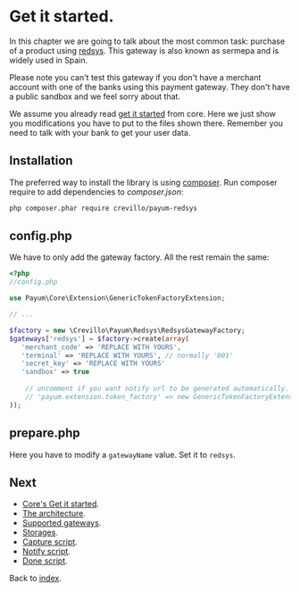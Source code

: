 # Get it started.

In this chapter we are going to talk about the most common task: purchase of a product using [redsys](http://www.redsys.es/).
This gateway is also known as sermepa and is widely used in Spain.

Please note you can't test this gateway if you don't have a merchant account with one of the banks using
this payment gateway. They don't have a public sandbox and we feel sorry about that.

We assume you already read [get it started](https://github.com/Payum/Payum/blob/master/src/Payum/Core/Resources/docs/get-it-started.md) from core.
Here we just show you modifications you have to put to the files shown there.
Remember you need to talk with your bank to get your user data.

## Installation

The preferred way to install the library is using [composer](http://getcomposer.org/).
Run composer require to add dependencies to _composer.json_:

```bash
php composer.phar require crevillo/payum-redsys
```

## config.php

We have to only add the gateway factory. All the rest remain the same:

```php
<?php
//config.php

use Payum\Core\Extension\GenericTokenFactoryExtension;

// ...

$factory = new \Crevillo\Payum\Redsys\RedsysGatewayFactory;
$gateways['redsys'] = $factory->create(array(
   'merchant_code' => 'REPLACE WITH YOURS',
   'terminal' => 'REPLACE WITH YOURS', // normally '001'
   'secret_key' => 'REPLACE WITH YOURS'
   'sandbox' => true
   
    // uncomment if you want notify url to be generated automatically.
    // 'payum.extension.token_factory' => new GenericTokenFactoryExtension($tokenFactory),
));
```

## prepare.php

Here you have to modify a `gatewayName` value. Set it to `redsys`.

## Next 

* [Core's Get it started](https://github.com/Payum/Core/blob/master/Resources/docs/get-it-started.md).
* [The architecture](https://github.com/Payum/Core/blob/master/Resources/docs/the-architecture.md).
* [Supported gateways](https://github.com/Payum/Core/blob/master/Resources/docs/supported-gateways.md).
* [Storages](https://github.com/Payum/Core/blob/master/Resources/docs/storages.md).
* [Capture script](https://github.com/Payum/Core/blob/master/Resources/docs/capture-script.md).
* [Notify script](https://github.com/Payum/Core/blob/master/Resources/docs/notify-script.md).
* [Done script](https://github.com/Payum/Core/blob/master/Resources/docs/done-script.md).

Back to [index](index.md).
